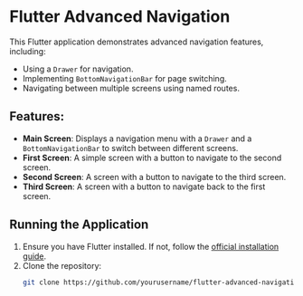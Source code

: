 # Flutter Advanced Navigation

This Flutter application demonstrates advanced navigation features, including:
- Using a `Drawer` for navigation.
- Implementing `BottomNavigationBar` for page switching.
- Navigating between multiple screens using named routes.

## Features:
- **Main Screen**: Displays a navigation menu with a `Drawer` and a `BottomNavigationBar` to switch between different screens.
- **First Screen**: A simple screen with a button to navigate to the second screen.
- **Second Screen**: A screen with a button to navigate to the third screen.
- **Third Screen**: A screen with a button to navigate back to the first screen.

## Running the Application

1. Ensure you have Flutter installed. If not, follow the [official installation guide](https://flutter.dev/docs/get-started/install).
2. Clone the repository:
   ```bash
   git clone https://github.com/yourusername/flutter-advanced-navigation.git
